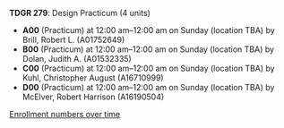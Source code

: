 **TDGR 279**: Design Practicum (4 units)

- **A00** (Practicum) at 12:00 am–12:00 am on Sunday (location TBA) by Brill, Robert L. (A01752649)
- **B00** (Practicum) at 12:00 am–12:00 am on Sunday (location TBA) by Dolan, Judith A. (A01532335)
- **C00** (Practicum) at 12:00 am–12:00 am on Sunday (location TBA) by Kuhl, Christopher August (A16710999)
- **D00** (Practicum) at 12:00 am–12:00 am on Sunday (location TBA) by McElver, Robert Harrison (A16190504)

[Enrollment numbers over time](./TDGR279.tsv)
